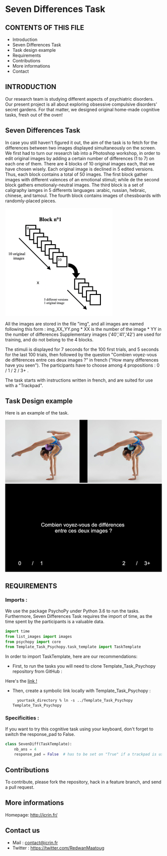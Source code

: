 # Seven Differences Task
CONTENTS OF THIS FILE
---------------------
* Introduction
* Seven Differences Task 
* Task design example
* Requirements
* Contributions
* More informations
* Contact



INTRODUCTION
------------
Our research team is studying different aspects of psychiatric disorders. Our present project is all about exploring obsessive compulsive disorders' secret gardens. For that matter, we designed original home-made cognitive tasks, fresh out of the oven!


Seven Differences Task 
------------

In case you still haven't figured it out, the aim of the task is to fetch for the differences between two images displayed simultaneously on the screen. 
We first had to turn our research lab into a Photoshop workshop, in order to edit original images by adding a certain number of differences (1 to 7) on each one of them.
There are 4 blocks of 10 original images each, that we have chosen wisely. Each original image is declined in 5 edited versions. 
Thus, each block contains a total of 50 images. The first block gather images with different valences of an emotional stimuli; while de the second block gathers emotionaly-neutral images. The third block is a set of caligraphy iamges in 5 differents languages :arabic, russian, hebraic, chinese, and tamoul. The fourth block contains images of chessboards with randomly-placed pieces. 

![blocks](img_example_readme/blocks.png)


All the images are stored in the file "img", and all images are named following this form : img_XX_YY.png
    * XX is the number of the image
    * YY in the number of differences 
Supplementary images ('40','41','42') are used for training, and do not belong to the 4 blocks.

The stimuli is displayed for 7 seconds for the 100 first trials, and 5 seconds for the last 100 trials, then followed by the question "Combien voyez-vous de différences entre ces deux images ?" in french ("How many differences have you seen").
The participants have to choose among 4 propositions : 0 / 1 / 2 / 3+ . 

The task starts with instructions written in french, and are suited for use with a "Trackpad". 



Task Design example
------------

Here is an example of the task. 

![example1](img_example_readme/img_40_2.png)
![example2](img_example_readme/question.png)


REQUIREMENTS
------------
### Imports : 

We use the package PsychoPy under Python 3.6 to run the tasks. Furthermore, Seven Differences Task requires the import of time, as the time spent by the participants is a valuable data.

```python
import time
from list_images import images
from psychopy import core
from Template_Task_Psychopy.task_template import TaskTemplate
```
In order to import TaskTemplate, here are our recommendations: 

* First, to run the tasks you will  need to clone Template_Task_Psychopy repository from GitHub : 

Here's the <a href="https://github.com/ICRIN-lab/Template_Task_Psychopy.git"> link ! </a>

* Then, create a symbolic link locally with Template_Task_Psychopy : 

        yourtask_directory % ln -s ../Template_Task_Psychopy Template_Task_Psychopy


### Specificities : 

If you want to try this cognitive task using your keyboard, don't forget to switch the response_pad to False.


```python
class SevenDiff(TaskTemplate):
    nb_ans = 4
    response_pad = False  # has to be set on "True" if a trackpad is used.
```





Contributions
------------

To contribute, please fork the repository, hack in a feature branch, and send a pull request.





## More informations 

Homepage: http://icrin.fr/

## Contact us

* Mail : contact@icrin.fr
* Twitter : https://twitter.com/RedwanMaatoug

